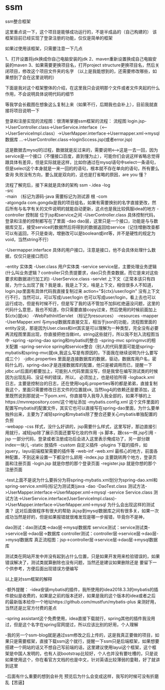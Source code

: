 # ssm
ssm整合框架

这里重点说一下，这个项目是能够成功运行的，不是半成品的（自己构建的）
该框架目前已经实现了登录注册的功能，仅仅是简单的框架

如果过使用该框架，只需要注意一下几点

1、打开设置将jdk换成你自己电脑安装的jdk
2、maven重新设置换成自己电脑安装的maven
3、如果需要更换项目名，打开project structure更换项目名，然后关闭项目，修改这个项目文件夹的名字
（以上是我能想到的，还需要修改哪些，如果想到了会在这里说明的）

下面是我对这个框架整体的介绍，在这里我只会说明那个文件或者文件夹起的什么作用，不会说明具体说明代码的细节

等我学会长截图在想象这么复制上来（如果不行，后期我也会补上），目前我就直接将项目说明一下

登录和注册实现的流程图：很清晰掌握ssm框架的流程：
流程图
login.jsp->UserController.class->UserService.interface（<-->UserServiceImpl.class）->UserMapper.interface->Usermapper.xml->mysql数据库
...->UserController.class->loginSccess.jsp(或者error.jsp)

这是数据去mysql的过程，数据就是反过来的，需要说明<-->这是一去一回，因为service是一个接口（不懂接口百度，直到懂为止），可能你们会说这样省略总觉得
跟具体有差异，但是实际就是这样，比如你通过在mysql语句中select一条语句，但是select这个本身就是一来一回的的语句，根本就不存在单向的语句，所有要么查询
失败没有方向，要么就是双向的，这也是打省略的原因，are you 懂？


流程了解完后，接下来就是具体的架构
ssm
-.idea
-log  
-src  
-main 
（标记为源码-java     需要标记为测试源 根
 -com    
 -atgongda     com.gongda是我的项目组名，如果有需要换别的名字直接更改，然后所有与名字有关的文件说明的就能自动更新，这点也是我比较佩服idea的地方
 -controller   控制层 位于jsp和service之间
  -UserController.class  具体控制代码，登录和注册的控制都写在了里面
  -dao dao层，这里只是一个接口，功能是与与数据库交互，接受service的数据然后将得到的数据返回给service（记住增删改查都可以有返回，不只是查询，增删改可以是boolean或int等，并不是硬性的规定为void，当然string不行）
                

-Usermapper.interface 具体的用户接口，注意是接口，他不会具体处理什么数据，仅仅只是接口而已
             
-entity 实体类
-User.class 用户实体类
-service service层，主要处理业务逻辑(什么叫业务逻辑？controller只负责提要求，dao只负责查数据，而它是来对这些要求和数据进行加工的)
-UserService.class
 -servlet 上下文（正常本该只有四层，为什么出现了我？我是谁，我是上下文，啥是上下文，相信很多人不知道，login.jsp里面有具体代码我直接复制过来 action="${ctx}/user/login" 没有上下文行不行，当然可以，可以写成/user/login 也可以写成user/login，看上去也可以运行成功，但是有时候不行，但是写了我的话不管加不加斜杠绝逼没问题，这里的代码什么意思，我也不知道，你只需要直接copy过来，然后使用的时候前面加上${ctx}就ok）
-WebPathInitServlet
（标记为resources）    -resources
-mapper
-UserMapper.xml   与mysql数据库直接交互，相当于json的功能，流程图里面的entity没说，那是因为User.class和int其实是可以理解为一种类型，完全没有必要再流程图里面出现，你直接把他当做int，string这些就行，所以我不划入流程图当中
-spring
-spring-dao               spring和mybatis的整合
-spring-mvc               springmvc的相关配置
-spring-service          spring和service整合（别人的代码里面可能是spring-mybatis和spring-mvc就ok,我这么写是有原因的，下面我在继续说明为什么要写成三个）
-jdbc.properties  里面是连接数据库的数据，驱动，数据库用户名，密码什么的，spring-dao才是连接数据库的配置，他只是被调用而已，提醒一下jdbc.url后面的都要加上，可能别人代码里面没写，但是我曾在编写测试类的时候因为出现乱码、没证书的错误，所以， 必须加上，也是经验所得
-logback.xml   日志，主要是控制台的日志，还在使用log4j.properties等的都是弟弟，直接复制我这个，里面只需要修改日志文件的位置就ok, 当然log4j的依赖还是要添加，这里既然说到那就说一下pom.xml，你直接导入我导入我全部的，如果不够的上https://mvnrepository.com/这个地址添加
-mybatis.config.xml   这个文件里面的配置写mybatis的配置文件，其实它也可以直接写在spring-dao里面，为什么要单独拎出来，主要为了减轻spring和mybatis除了整合还要关心mybatis单独配置的负担                                      
-webapp
-css  样式，没什么好讲的，jsp需要什么样式，这里写好，那边直接引用就行，减轻jsp除了展示页面还要写化妆的作用
-js   脚本，跟css一样,jsp引用
-jsp  一部分代码，登录或者注册成功后会进入这里表示俺成功了，另一部分跟index一块儿
-static    放插件
-custom  自定义插件
-plugins   下载的插件，如jquery，layui前端框架需要的插件等
-web-inf
-web.xml     最核心的地方，前面各种配置，不到这来设置一下都没什么卵用
-index.jsp  主要跳转两个地方，登录页面和注册页面
-login.jsp   就是你想的那个登录页面
-register.jsp   就是你想的那个注册页面
                         
-test上面不是说为什么要拆分为将spring-mybatis.xml划分为spring-dao.xml和spring-service.xml吗(标记为测试类)java
-dao
-DaoTest.class  测试方法->UserMapper.interface->UserMapper.xml->mysql
-service  Service.class 测试方法->UserService.interface(UserServiceImpl.class)->UserMapper.interface->UserMapper.xml->mysql
为什么会出现这样的测试类？
这对后面做程序有很大的帮助
从jsp到mysql数据库之间有很多关，如果一次成功当然是好的，但是如果报错就很难发现是哪一步报错，毕竟你不是神，

dao测试：dao测试类->dao层->mysql数据库
service测试：service测试类->service层->dao层->数据库
controller测试：controller层->service层->dao层->mysql数据库
真正流程图：jsp->controller层->service层->dao层->mysql数据库

测试类在网站开发中并没有起到占什么位置，只是如果开发用来检验错误的，如果错误解决了，测试类就算删除也没有问题，当然还是建议如果删除还是
要留下一个供参考，方便后面出现错误方便编写


以上是对ssm框架的解释

-额外提醒：
-idea安装mybatis的插件，我所使用的idea2018.3.3的mybatis的插件貌似是收费的，如果是之前的版本还好，如果是我的这个版本的idea或者之后的最新版本给你一个地址https://github.com/mustfun/mybatis-plus  亲测好用，当然还是比官方付费的差点
            
 -spring assistant这个免费使用，idea直接下载就行，spring其他的插件我没用过，但是这个名字在spring官网提过，所以应该比别的好用，个人理解
 
 -我的另一个ssm-blog就是通过ssm修改之后上传的，这是我真正要做的项目，如果只是需要框架，直接下载ssm这个就行，提醒一下ssm只是后端框架，如果想要搭建一个网站的话又不想自己写前端的话，这里建议使用layui这个框架，这个框架是中国人发明的，也有人说bootstrap比较好，个人也并没有要吐槽的，只是说如果使用这个，你在看官方文档的也是中文，针对英语比较薄弱的童鞋，好了就讲到这里
 
 
 -后面有什么重要的想到会补充
 预览后为什么会变成这样，我写的时候可没有折磨乱【苦逼】                     




















